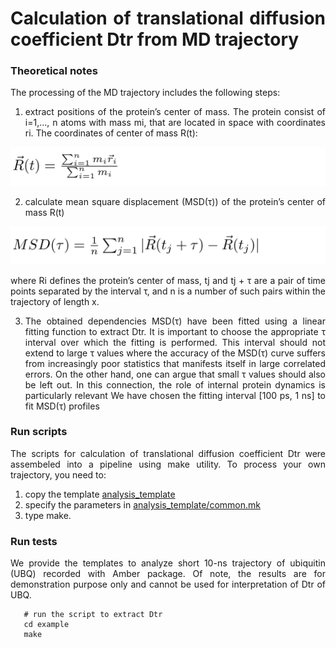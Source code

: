 <div align="justify">

# Calculation of translational diffusion coefficient Dtr from MD trajectory

### Theoretical notes

The processing of the MD trajectory includes the following steps:

1) extract positions of the protein’s center of mass. The protein consist of i=1,..., n atoms 
with mass mi, that are located in space with coordinates ri. 
The coordinates of center of mass R(t):

<p align="center">
  <img src="figures/cm.png">
</p>

2) calculate mean square displacement (MSD(τ)) of the protein’s center of mass R(t)

<p align="center">
  <img src="figures/msd.png">
</p>

where Ri defines the protein’s center of mass, tj and tj + τ are a pair of time points
separated by the interval τ, and n is a number of such pairs within the trajectory of length x. 

3) The obtained dependencies MSD(τ) have been fitted using a linear fitting function to extract Dtr. It is important to
   choose the appropriate τ interval over which the fitting is performed. This interval should not extend to large τ
   values where the accuracy of the MSD(τ) curve suffers from increasingly poor statistics that manifests itself in
   large correlated errors. On the other hand, one can argue that small τ values should also be left out. In this
   connection, the role of internal protein dynamics is particularly relevant We have chosen the fitting
   interval [100 ps, 1 ns] to fit MSD(τ) profiles

### Run scripts

The scripts for calculation of translational diffusion coefficient Dtr were assembeled into a pipeline using make
utility. To process your own trajectory, you need to:

1) copy the template [analysis_template](analysis_template)
2) specify the parameters in [analysis_template/common.mk](analysis_template/common.mk)
3) type make.

### Run tests

We provide the templates to analyze short 10-ns trajectory of ubiquitin (UBQ) recorded with Amber package. 
Of note, the results are for demonstration purpose only and cannot be used for interpretation of Dtr of UBQ.

```code-block:: bash
   # run the script to extract Dtr
   cd example
   make
```

</div>
